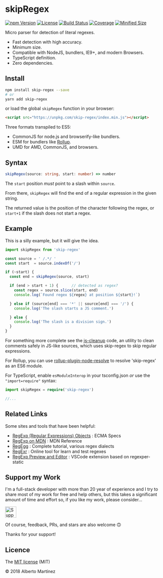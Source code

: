 # skipRegex

[![npm Version][npm-badge]][npm-url]
[![License][license-badge]][license-url]
[![Build Status][travis-badge]][travis-url]
[![Coverage][codecov-badge]][codecov-url]
[![Minified Size][size-badge]][size-url]

Micro parser for detection of literal regexes.

- Fast detection with high accuracy.
- Minimum size.
- Compatible with NodeJS, bundlers, IE9+, and modern Browsers.
- TypeScript definition.
- Zero dependencies.

## Install

```bash
npm install skip-regex --save
# or
yarn add skip-regex
```

or load the global `skipRegex` function in your browser:

```html
<script src="https://unpkg.com/skip-regex/index.min.js"></script>
```

Three formats transpiled to ES5:

- CommonJS for node.js and browserify-like bundlers.
- ESM for bundlers like [Rollup](https://github.com/rollup/rollup).
- UMD for AMD, CommonJS, and browsers.

## Syntax

```ts
skipRegex(source: string, start: number) => number
```

The `start` position _must_ point to a slash within `source`.

From there, `skipRegex` will find the end of a regular expression in the given string.

The returned value is the position of the character following the regex, or `start+1` if the slash does not start a regex.

## Example

This is a silly example, but it will give the idea.

```js
import skipRegex from 'skip-regex'

const source = ' /.*/ '
const start  = source.indexOf('/')

if (~start) {
  const end = skipRegex(source, start)

  if (end > start + 1) {      // detected as regex?
    const regex = source.slice(start, end)
    console.log(`Found regex ${regex} at position ${start}!`)

  } else if (source[end] === '*' || source[end] === '/') {
    console.log('The slash starts a JS comment.')

  } else {
    console.log('The slash is a division sign.')
  }
}
```

For something more complete see the [js-cleanup](https://github.com/aMarCruz/js-cleanup) code, an utility to clean comments safely in JS-like sources, which uses skip-regex to skip regular expressions.

For Rollup, you can use [rollup-plugin-node-resolve](https://github.com/rollup/rollup-plugin-node-resolve) to resolve 'skip-regex' as an ES6 module.

For TypeScript, enable `esModuleInterop` in your tsconfig.json _or_ use the `"import=require"` syntax:

```ts
import skipRegex = require('skip-regex')

//...
```

## Related Links

Some sites and tools that have been helpful:

- [RegExp (Regular Expressions) Objects](https://www.ecma-international.org/ecma-262/9.0/index.html#sec-regexp-regular-expression-objects) : ECMA Specs
- [RegExp on MDN](https://developer.mozilla.org/en-US/docs/Web/JavaScript/Reference/Global_Objects/RegExp) : MDN Reference
- [RegEgg](http://www.rexegg.com/) : Complete tutorial, various regex dialects
- [RegExr](https://regexr.com/) : Online tool for learn and test regexes
- [RegExp Preview and Editor](https://marketplace.visualstudio.com/items?itemName=le0zh.vscode-regexp-preivew) : VSCode extension based on regexper-static

## Support my Work

I'm a full-stack developer with more than 20 year of experience and I try to share most of my work for free and help others, but this takes a significant amount of time and effort so, if you like my work, please consider...

<!-- markdownlint-disable MD033 -->
[<img src="https://amarcruz.github.io/images/kofi_blue.png" height="36" title="Support Me on Ko-fi" />][kofi-url]
<!-- markdownlint-enable MD033 -->

Of course, feedback, PRs, and stars are also welcome 🙃

Thanks for your support!

## Licence

The [MIT license](LICENSE) (MIT)

&copy; 2018 Alberto Martínez

[npm-badge]:      https://badgen.net/npm/v/skip-regex
[npm-url]:        https://www.npmjs.com/package/skip-regex
[license-badge]:  https://badgen.net/npm/license/skip-regex
[license-url]:    https://github.com/aMarCruz/skip-regex/blob/master/LICENSE
[travis-badge]:   https://travis-ci.org/aMarCruz/skip-regex.svg?branch=master
[travis-url]:     https://travis-ci.org/aMarCruz/skip-regex
[codecov-badge]:  https://codecov.io/gh/aMarCruz/skip-regex/branch/master/graph/badge.svg
[codecov-url]:    https://codecov.io/gh/aMarCruz/skip-regex
[size-badge]:     https://badgen.net/bundlephobia/min/skip-regex
[size-url]:       https://bundlephobia.com/result?p=skip-regex
[kofi-url]:       https://ko-fi.com/C0C7LF7I
